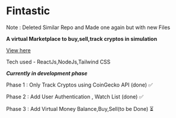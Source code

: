 # Fintastic
Note : Deleted Similar Repo and Made one again but with new Files

**A virtual Marketplace to buy,sell,track cryptos in simulation**

[View here](https://fintasticbygamma.netlify.app/)

Tech used - ReactJs,NodeJs,Tailwind CSS

***Currently in development phase***

Phase 1 : Only Track Cryptos using CoinGecko API (done) ✅

Phase 2 : Add User Authentication , Watch List (done) ✅

Phase 3 : Add Virtual Money Balance,Buy,Sell(to be Done) ⏳
